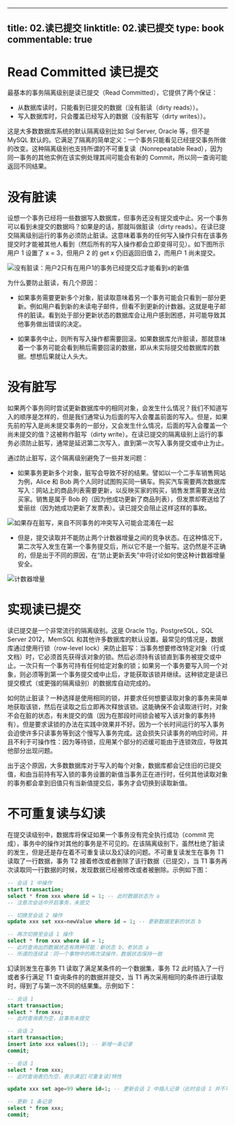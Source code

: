 
---
title: 02.读已提交
linktitle: 02.读已提交
type: book
commentable: true
---

# Read Committed 读已提交

最基本的事务隔离级别是读已提交（Read Committed），它提供了两个保证：

- 从数据库读时，只能看到已提交的数据（没有脏读（dirty reads））。
- 写入数据库时，只会覆盖已经写入的数据（没有脏写（dirty writes））。

这是大多数数据库系统的默认隔离级别比如 Sql Server, Oracle 等，但不是 MySQL 默认的。它满足了隔离的简单定义：一个事务只能看见已经提交事务所做的改变。这种隔离级别也支持所谓的不可重复读（Nonrepeatable Read），因为同一事务的其他实例在该实例处理其间可能会有新的 Commit，所以同一查询可能返回不同结果。

# 没有脏读

设想一个事务已经将一些数据写入数据库，但事务还没有提交或中止。另一个事务可以看到未提交的数据吗？如果是的话，那就叫做脏读（dirty reads）。在读已提交隔离级别运行的事务必须防止脏读。这意味着事务的任何写入操作只有在该事务提交时才能被其他人看到（然后所有的写入操作都会立即变得可见）。如下图所示用户 1 设置了 x = 3，但用户 2 的 get x 仍旧返回旧值 2，而用户 1 尚未提交。

![没有脏读：用户2只有在用户1的事务已经提交后才能看到x的新值](https://s2.ax1x.com/2020/02/09/1hHhrD.png)

为什么要防止脏读，有几个原因：

- 如果事务需要更新多个对象，脏读取意味着另一个事务可能会只看到一部分更新。例如用户看到新的未读电子邮件，但看不到更新的计数器。这就是电子邮件的脏读。看到处于部分更新状态的数据库会让用户感到困惑，并可能导致其他事务做出错误的决定。

- 如果事务中止，则所有写入操作都需要回滚。如果数据库允许脏读，那就意味着一个事务可能会看到稍后需要回滚的数据，即从未实际提交给数据库的数据。想想后果就让人头大。

# 没有脏写

如果两个事务同时尝试更新数据库中的相同对象，会发生什么情况？我们不知道写入的顺序是怎样的，但是我们通常认为后面的写入会覆盖前面的写入。但是，如果先前的写入是尚未提交事务的一部分，又会发生什么情况，后面的写入会覆盖一个尚未提交的值？这被称作脏写（dirty write）。在读已提交的隔离级别上运行的事务必须防止脏写，通常是延迟第二次写入，直到第一次写入事务提交或中止为止。

通过防止脏写，这个隔离级别避免了一些并发问题：

- 如果事务更新多个对象，脏写会导致不好的结果。譬如以一个二手车销售网站为例，Alice 和 Bob 两个人同时试图购买同一辆车。购买汽车需要两次数据库写入：网站上的商品列表需要更新，以反映买家的购买，销售发票需要发送给买家。销售是属于 Bob 的（因为他成功更新了商品列表），但发票却寄送给了爱丽丝（因为她成功更新了发票表）。读已提交会阻止这样这样的事故。

![如果存在脏写，来自不同事务的冲突写入可能会混淆在一起](https://s2.ax1x.com/2020/02/09/1hxecn.md.png)

- 但是，提交读取并不能防止两个计数器增量之间的竞争状态。在这种情况下，第二次写入发生在第一个事务提交后，所以它不是一个脏写。这仍然是不正确的，但是出于不同的原因，在“防止更新丢失”中将讨论如何使这种计数器增量安全。

![计数器增量](https://s2.ax1x.com/2020/02/09/1hxJ39.md.png)

# 实现读已提交

读已提交是一个非常流行的隔离级别。这是 Oracle 11g，PostgreSQL，SQL Server 2012，MemSQL 和其他许多数据库的默认设置。最常见的情况是，数据库通过使用行锁（row-level lock）来防止脏写：当事务想要修改特定对象（行或文档）时，它必须首先获得该对象的锁。然后必须持有该锁直到事务被提交或中止。一次只有一个事务可持有任何给定对象的锁；如果另一个事务要写入同一个对象，则必须等到第一个事务提交或中止后，才能获取该锁并继续。这种锁定是读已提交模式（或更强的隔离级别）的数据库自动完成的。

如何防止脏读？一种选择是使用相同的锁，并要求任何想要读取对象的事务来简单地获取该锁，然后在读取之后立即再次释放该锁。这能确保不会读取进行时，对象不会在脏的状态，有未提交的值（因为在那段时间锁会被写入该对象的事务持有）。但是要求读锁的办法在实践中效果并不好。因为一个长时间运行的写入事务会迫使许多只读事务等到这个慢写入事务完成。这会损失只读事务的响应时间，并且不利于可操作性：因为等待锁，应用某个部分的迟缓可能由于连锁效应，导致其他部分出现问题。

出于这个原因，大多数数据库对于写入的每个对象，数据库都会记住旧的已提交值，和由当前持有写入锁的事务设置的新值当事务正在进行时，任何其他读取对象的事务都会拿到旧值只有当新值提交后，事务才会切换到读取新值。

# 不可重复读与幻读

在提交读级别中，数据库将保证如果一个事务没有完全执行成功（commit 完成），事务中的操作对其他的事务是不可见的。在该隔离级别下，虽然杜绝了脏读的发生，但是还是存在着不可重复读以及幻读的问题。不可重复读发生在事务 T1 读取了一行数据，事务 T2 接着修改或者删除了该行数据（已提交），当 T1 事务再次读取同一行数据的时候，发现数据已经被修改或者被删除。示例如下图：

```sql
-- 会话 1 中操作
start transaction;
select * from xxx where id = 1; -- 此时数据状态为 a
-- 注意次会话中开启事务，未提交

-- 切换至会话 2 操作
update xxx set xxx=newValue where id = 1; -- 更新数据至新的状态 b

-- 再次切换至会话 1 操作
select * from xxx where id = 1;
-- 此时查询出的数据状态有两种可能：新状态 b、老状态 a
-- 所谓的连续读：同一个事物中的两次读操作，数据状态保持一致
```

幻读则发生在事务 T1 读取了满足某条件的一个数据集，事务 T2 此时插入了一行或者多行满足 T1 查询条件的的数据并提交，当 T1 再次采用相同的条件进行读取时，得到了与第一次不同的结果集。示例如下：

```sql
-- 会话 1
start transaction;
select * from xxx;
-- 此时查询表为空，且事务未提交

-- 会话 2
start transaction;
insert into xxx values(1); -- 新增一条记录
commit;

-- 会话 1
select * from xxx;
-- 此时查询表仍为空，表示满足[可重复读]特性

update xxx set age=99 where id=1; -- 更新会话 2 中插入记录（此时会话 1 并不可见）

-- 更新 1 条记录
select * from xxx;
commit;
```

    